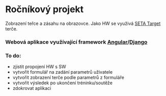 # Ročníkový projekt
  Zobrazení teřce a zásahu na obrazovce. Jako HW se využivá [SETA Target](https://www.seta-online.com/en-gb) terče.
### Webová aplikace využívající framework [Angular](https://angular.io/)/[Django](https://www.djangoproject.com/)

### To do:
  - zjistit propojení HW s SW
  - vytvořit formulář na zadání parametrů uživatele
  - vytvořit zobrazení terče podle parametrů z formuláře
  - vytvořit výsledek po ukončení tréninku/soutěže
  - zdokrovat aplikaci
